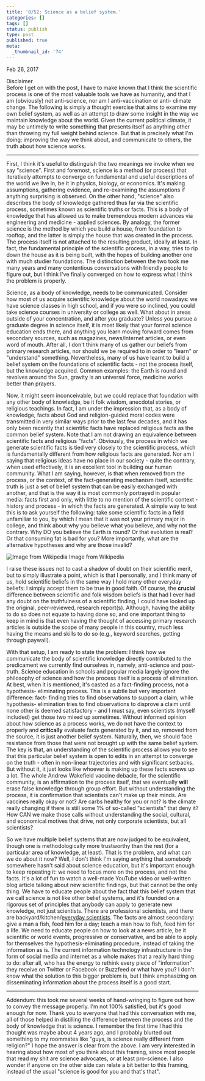 ```yaml
---
title: '8/52: Science as a belief system.'
categories: []
tags: []
status: publish
type: post
published: true
meta:
  _thumbnail_id: '74'
---
```


Feb 26, 2017

Disclaimer  
Before I get on with the post, I have to make known that I think the
scientific process is one of the most valuable tools we have as humanity, and
that I am (obviously) not anti-science, nor am I anti-vaccination or anti-
climate change. The following is simply a thought exercise that aims to
examine my own belief system, as well as an attempt to draw some insight in
the way we maintain knowledge about the world. Given the current political
climate, it may be untimely to write something that presents itself as
anything other than throwing my full weight behind science. But that is
precisely what I'm doing: improving the way we think about, and communicate to
others, the truth about how science works.

* * *

First, I think it's useful to distinguish the two meanings we invoke when we
say "science". First and foremost, science is a method (or process) that
iteratively attempts to converge on fundamental and useful descriptions of the
world we live in, be it in physics, biology, or economics. It's making
assumptions, gathering evidence, and re-examining the assumptions if anything
surprising is observed. On the other hand, "science" also describes the body
of knowledge gathered thus far via the scientific process, sometimes known as
scientific truths or facts. This is a body of knowledge that has allowed us to
make tremendous modern advances via engineering and medicine - applied
sciences. By analogy, the former science is the method by which you build a
house, from foundation to rooftop, and the latter is simply the house that was
created in the process. The process itself is not attached to the resulting
product, ideally at least. In fact, the fundamental principle of the
scientific process, in a way, tries to rip down the house as it is being
built, with the hopes of building another one with much studier foundations.
The distinction between the two took me many years and many contentious
conversations with friendly people to figure out, but I think I've finally
converged on how to express what I think the problem is properly.

Science, as a body of knowledge, needs to be communicated. Consider how most
of us acquire scientific knowledge about the world nowadays: we have science
classes in high school, and if you were so inclined, you could take science
courses in university or college as well. What about in areas outside of your
concentration, and after you graduate? Unless you pursue a graduate degree in
science itself, it is most likely that your formal science education ends
there, and anything you learn moving forward comes from secondary sources,
such as magazines, news/internet articles, or even word of mouth. After all, I
don't think many of us gather our beliefs from primary research articles, nor
should we be required to in order to "learn" or "understand" something.
Nevertheless, many of us have learnt to build a belief system on the
foundations of scientific facts - not the process itself, but the knowledge
acquired. Common examples: the Earth is round and revolves around the Sun,
gravity is an universal force, medicine works better than prayers.

Now, it might seem inconceivable, but we could replace that foundation with
any other body of knowledge, be it folk wisdom, anecdotal stories, or
religious teachings. In fact, I am under the impression that, as a body of
knowledge, facts about God and religion-guided moral codes were transmitted in
very similar ways prior to the last few decades, and it has only been recently
that scientific facts have replaced religious facts as the common belief
system. Note that I am not drawing an equivalence between scientific facts and
religious "facts". Obviously, the process in which we generate scientific
facts is tied very closely to the scientific process, which is fundamentally
different from how religious facts are generated. Nor am I saying that
religious ideas have no place in our society - quite the contrary, when used
effectively, it is an excellent tool in building our human community. What I
am saying, however, is that when removed from the process, or the context, of
the fact-generating mechanism itself, scientific truth is just a set of belief
system that can be easily exchanged with another, and that is the way it is
most commonly portrayed in popular media: facts first and only, with little to
no mention of the scientific context - history and process - in which the
facts are generated. A simple way to test this is to ask yourself the
following: take some scientific facts in a field unfamiliar to you, by which I
mean that it was not your primary major in college, and think about why you
believe what you believe, and why not the contrary. Why DO you believe the
Earth is round? Or that evolution is real? Or that consuming fat is bad for
you? More importantly, what are the alternative hypotheses and why are those
invalid?

![Image from
Wikipedia](/squarespace_images/static_5351781ce4b0757a373c3d73_535182ade4b0bcfb2b4574dd_58b3479f15d5dbf879cde2b2_1488144314461__img.png_)
Image from Wikipedia

I raise these issues not to cast a shadow of doubt on their scientific merit,
but to simply illustrate a point, which is that I personally, and I think many
of us, hold scientific beliefs in the same way I hold many other everyday
beliefs: I simply accept them to be true in good faith. Of course, the
**crucial** difference between scientific and folk wisdom beliefs is that had
I ever had any doubt on the truthfulness of a scientific finding, I could have
looked up the original, peer-reviewed, research report(s). Although, having
the ability to do so does not equate to having done so, and one important
thing to keep in mind is that even having the thought of accessing primary
research articles is outside the scope of many people in this country, much
less having the means and skills to do so (e.g., keyword searches, getting
through paywall).

With that setup, I am ready to state the problem: I think how we communicate
the body of scientific knowledge directly contributed to the predicament we
currently find ourselves in, namely, anti-science and post-truth. Science
education in schools and popular media largely ignore the philosophy of
science and how the process itself is a process of elimination. At best, when
it is mentioned, it's casted as a fact-finding process, not a hypothesis-
eliminating process. This is a subtle but very important difference: fact-
finding tries to find observations to support a claim, while hypothesis-
elimination tries to find observations to disprove a claim until none other is
deemed satisfactory - and I must say, even scientists (myself included) get
those two mixed up sometimes. Without informed opinion about how science as a
process works, we do not have the context to properly and **critically**
evaluate facts generated by it, and so, removed from the source, it is just
another belief system. Naturally, then, we should face resistance from those
that were not brought up with the same belief system. The key is that, an
understanding of the scientific process allows you to see that this particular
belief system is open to edits in an attempt to converge on the truth - often
in non-linear trajectories and with significant setbacks. But without it, it
just looks like whoever is making up these facts screws up a lot. The whole
Andrew Wakefield vaccine debacle, for the scientific community, is an
affirmation to the process itself, that we eventually **will** erase false
knowledge through group effort. But without understanding the process, it is
confirmation that scientists can't make up their minds. Are vaccines really
okay or not? Are carbs healthy for you or not? Is the climate really changing
if there is still some 1% of so-called "scientists" that deny it? How CAN we
make those calls without understanding the social, cultural, and economical
motives that drive, not only corporate scientists, but all scientists?

So we have multiple belief systems that are now judged to be equivalent,
though one is methodologically more trustworthy than the rest (for a
particular area of knowledge, at least). That is the problem, and what can we
do about it now? Well, I don't think I'm saying anything that somebody
somewhere hasn't said about science education, but it's important enough to
keep repeating it: we need to focus more on the process, and not the facts.
It's a lot of fun to watch a well-made YouTube video or well-written blog
article talking about new scientific findings, but that cannot be the only
thing. We have to educate people about the fact that this belief system that
we call science is not like other belief systems, and it's founded on a
rigorous set of principles that anybody can apply to generate new knowledge,
not just scientists. There are professional scientists, and there are
backyard/kitchen/[everyday
scientists](https://www.youtube.com/watch?v=GpWQHFzrEqc). The facts are almost
secondary: give a man a fish, feed him for a day; teach a man how to fish,
feed him for a life. We need to educate people on how to look at a news
article, be it scientific or world events, progressive or conservative, and be
able to apply for themselves the hypothesis-eliminating procedure, instead of
taking the information as is. The current information technology
infrastructure in the form of social media and internet as a whole makes that
a really hard thing to do: after all, who has the energy to rethink every
piece of "information" they receive on Twitter or Facebook or Buzzfeed or what
have you? I don't know what the solution to this bigger problem is, but I
think emphasizing on disseminating information about the process itself is a
good start.

* * *

Addendum: this took me several weeks of hand-wringing to figure out how to
convey the message properly. I'm not 100% satisfied, but it's good enough for
now. Thank you to everyone that had this conversation with me, all of those
helped in distilling the difference between the process and the body of
knowledge that is science. I remember the first time I had this thought was
maybe about 4 years ago, and I probably blurted out something to my roommates
like "guys, is science really different from religion?" I hope the answer is
clear from the above. I am very interested in hearing about how most of you
think about this framing, since most people that read my shit are science
advocates, or at least pro-science. I also wonder if anyone on the other side
can relate a bit better to this framing, instead of the usual "science is good
for you and that's that".

